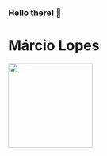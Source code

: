 ### Hello there! 👋

<h1> Márcio Lopes </h1>


<img height="170" src="https://github-readme-stats.vercel.app/api?username=marciolopesjr&theme=react&show_icons=true" />
<!--
**marciolopesjr/marciolopesjr** is a ✨ _special_ ✨ repository because its `README.md` (this file) appears on your GitHub profile.

Here are some ideas to get you started:

- 🔭 I’m currently working on ...
- 🌱 I’m currently learning ...
- 👯 I’m looking to collaborate on ...
- 🤔 I’m looking for help with ...
- 💬 Ask me about ...
- 📫 How to reach me: ...
- 😄 Pronouns: ...
- ⚡ Fun fact: ...
-->
